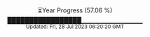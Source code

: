 <p align="center">
⏳Year Progress (57.06 %) <br>
█████████████████▁▁▁▁▁▁▁▁▁▁▁▁▁ <br>
<sub>Updated: Fri, 28 Jul 2023 06:20:20 GMT</sub>
</p>

